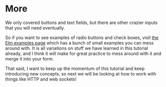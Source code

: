 # More

We only covered buttons and text fields, but there are other crazier inputs that you will need eventually.

So if you want to see examples of radio buttons and check boxes, visit [the Elm examples page](http://elm-lang.org/examples) which has a bunch of small examples you can mess around with. It is all variations on stuff we have learned in this tutorial already, and I think it will make for great practice to mess around with it and merge it into your form.

That said, I want to keep up the momentum of this tutorial and keep introducing new concepts, so next we will be looking at how to work with things like HTTP and web sockets!